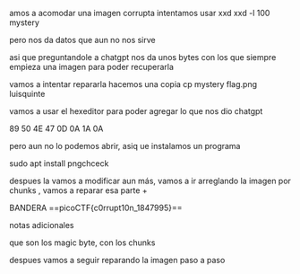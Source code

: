 amos a acomodar una imagen corrupta
intentamos usar xxd 
xxd -l 100 mystery 

pero nos da datos que aun no nos sirve

asi que preguntandole a chatgpt nos da unos bytes con los que siempre empieza una imagen para poder recuperarla

vamos a intentar repararla
hacemos una copia
cp mystery flag.png
luisquinte

vamos a usar el hexeditor para poder agregar lo que nos dio chatgpt

89 50 4E 47 0D 0A 1A 0A

pero aun no lo podemos abrir, asiq ue instalamos un programa 

sudo apt install pngchceck

despues la vamos a modificar aun más, vamos a ir arreglando la imagen por chunks 
, vamos a reparar esa parte
+


BANDERA
==picoCTF{c0rrupt10n_1847995}==


notas adicionales

que son los magic byte, con los chunks 

despues vamos a seguir reparando la imagen paso a paso

